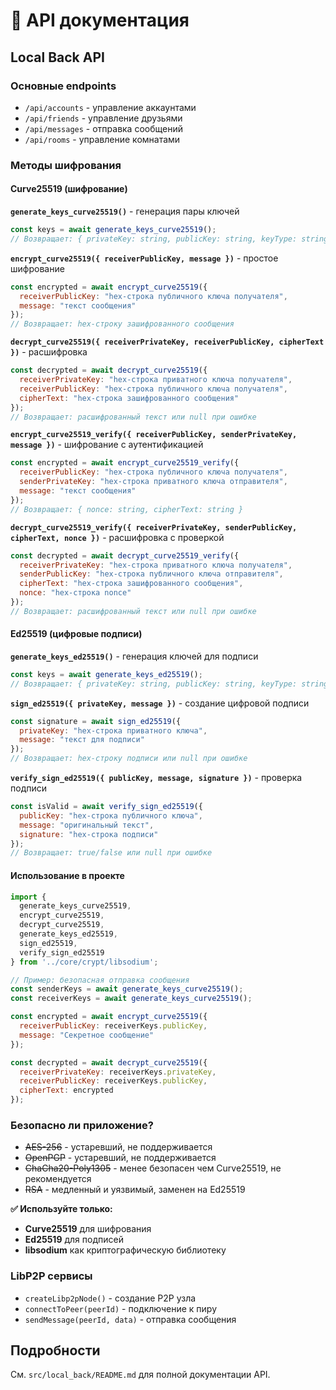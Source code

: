 # 📖 API документация

## Local Back API

### Основные endpoints
- `/api/accounts` - управление аккаунтами
- `/api/friends` - управление друзьями  
- `/api/messages` - отправка сообщений
- `/api/rooms` - управление комнатами

### Методы шифрования

#### Curve25519 (шифрование)

**`generate_keys_curve25519()`** - генерация пары ключей
```javascript
const keys = await generate_keys_curve25519();
// Возвращает: { privateKey: string, publicKey: string, keyType: string }
```

**`encrypt_curve25519({ receiverPublicKey, message })`** - простое шифрование
```javascript
const encrypted = await encrypt_curve25519({
  receiverPublicKey: "hex-строка публичного ключа получателя",
  message: "текст сообщения"
});
// Возвращает: hex-строку зашифрованного сообщения
```

**`decrypt_curve25519({ receiverPrivateKey, receiverPublicKey, cipherText })`** - расшифровка
```javascript
const decrypted = await decrypt_curve25519({
  receiverPrivateKey: "hex-строка приватного ключа получателя",
  receiverPublicKey: "hex-строка публичного ключа получателя", 
  cipherText: "hex-строка зашифрованного сообщения"
});
// Возвращает: расшифрованный текст или null при ошибке
```

**`encrypt_curve25519_verify({ receiverPublicKey, senderPrivateKey, message })`** - шифрование с аутентификацией
```javascript
const encrypted = await encrypt_curve25519_verify({
  receiverPublicKey: "hex-строка публичного ключа получателя",
  senderPrivateKey: "hex-строка приватного ключа отправителя",
  message: "текст сообщения"
});
// Возвращает: { nonce: string, cipherText: string }
```

**`decrypt_curve25519_verify({ receiverPrivateKey, senderPublicKey, cipherText, nonce })`** - расшифровка с проверкой
```javascript
const decrypted = await decrypt_curve25519_verify({
  receiverPrivateKey: "hex-строка приватного ключа получателя",
  senderPublicKey: "hex-строка публичного ключа отправителя",
  cipherText: "hex-строка зашифрованного сообщения",
  nonce: "hex-строка nonce"
});
// Возвращает: расшифрованный текст или null при ошибке
```

#### Ed25519 (цифровые подписи)

**`generate_keys_ed25519()`** - генерация ключей для подписи
```javascript
const keys = await generate_keys_ed25519();
// Возвращает: { privateKey: string, publicKey: string, keyType: string }
```

**`sign_ed25519({ privateKey, message })`** - создание цифровой подписи
```javascript
const signature = await sign_ed25519({
  privateKey: "hex-строка приватного ключа",
  message: "текст для подписи"
});
// Возвращает: hex-строку подписи или null при ошибке
```

**`verify_sign_ed25519({ publicKey, message, signature })`** - проверка подписи
```javascript
const isValid = await verify_sign_ed25519({
  publicKey: "hex-строка публичного ключа",
  message: "оригинальный текст",
  signature: "hex-строка подписи"
});
// Возвращает: true/false или null при ошибке
```

#### Использование в проекте
```javascript
import { 
  generate_keys_curve25519, 
  encrypt_curve25519, 
  decrypt_curve25519,
  generate_keys_ed25519,
  sign_ed25519,
  verify_sign_ed25519
} from '../core/crypt/libsodium';

// Пример: безопасная отправка сообщения
const senderKeys = await generate_keys_curve25519();
const receiverKeys = await generate_keys_curve25519();

const encrypted = await encrypt_curve25519({
  receiverPublicKey: receiverKeys.publicKey,
  message: "Секретное сообщение"
});

const decrypted = await decrypt_curve25519({
  receiverPrivateKey: receiverKeys.privateKey,
  receiverPublicKey: receiverKeys.publicKey,
  cipherText: encrypted
});
```

### Безопасно ли приложение?
- ~~AES-256~~ - устаревший, не поддерживается
- ~~OpenPGP~~ - устаревший, не поддерживается
- ~~ChaCha20-Poly1305~~ - менее безопасен чем Curve25519, не рекомендуется
- ~~RSA~~ - медленный и уязвимый, заменен на Ed25519

**✅ Используйте только:**
- **Curve25519** для шифрования
- **Ed25519** для подписей
- **libsodium** как криптографическую библиотеку

### LibP2P сервисы
- `createLibp2pNode()` - создание P2P узла
- `connectToPeer(peerId)` - подключение к пиру
- `sendMessage(peerId, data)` - отправка сообщения

## Подробности
См. `src/local_back/README.md` для полной документации API.
